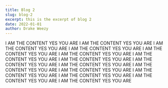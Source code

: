 ```yaml
---
title: Blog 2
slug: blog-2
excerpt: this is the excerpt of blog 2
date: 2022-01-01
author: Drake Weezy
---
```


I AM THE CONTENT YES YOU ARE I AM THE CONTENT YES YOU ARE I AM THE CONTENT YES YOU ARE I AM THE CONTENT YES YOU ARE I AM THE CONTENT YES YOU ARE I AM THE CONTENT YES YOU ARE I AM THE CONTENT YES YOU ARE I AM THE CONTENT YES YOU ARE I AM THE CONTENT YES YOU ARE I AM THE CONTENT YES YOU ARE I AM THE CONTENT YES YOU ARE I AM THE CONTENT YES YOU ARE I AM THE CONTENT YES YOU ARE I AM THE CONTENT YES YOU ARE I AM THE CONTENT YES YOU ARE I AM THE CONTENT YES YOU ARE

